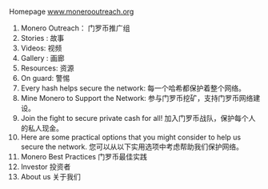 Homepage  www.monerooutreach.org1. Monero Outreach：  门罗币推广组2. Stories : 故事3. Videos: 视频4. Gallery : 画廊5. Resources: 资源6. On guard: 警惕7. Every hash helps secure the network:  每一个哈希都保护着整个网络。8. Mine Monero to Support the Network: 参与门罗币挖矿，支持门罗币网络建设。9. Join the fight to secure private cash for all!  加入门罗币战队，保护每个人的私人现金。10. Here are some practical options that you might consider to help us secure the network.您可以从以下实用选项中考虑帮助我们保护网络。11. Monero Best Practices  门罗币最佳实践12. Investor  投资者13. About us  关于我们